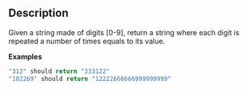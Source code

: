 ## Description

Given a string made of digits [0-9], return a string where each digit is repeated a number of times equals to its value.

**Examples**

```ts
"312" should return "333122"
"102269" should return "12222666666999999999"
```
